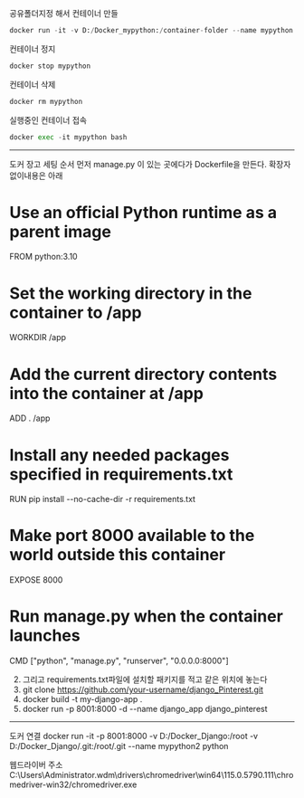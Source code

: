 공유폴더지정 해서 컨테이너 만들
```python
docker run -it -v D:/Docker_mypython:/container-folder --name mypython python:3.10-buster python3
```

컨테이너 정지
```python
docker stop mypython
```

컨테이너 삭제
```python
docker rm mypython
```

실행중인 컨테이너 접속
```python
docker exec -it mypython bash
```

---


도커 장고 세팅 순서
먼저 manage.py 이 있는 곳에다가 Dockerfile을 만든다. 확장자없이내용은 아래
# Use an official Python runtime as a parent image
FROM python:3.10

# Set the working directory in the container to /app
WORKDIR /app

# Add the current directory contents into the container at /app
ADD . /app

# Install any needed packages specified in requirements.txt
RUN pip install --no-cache-dir -r requirements.txt

# Make port 8000 available to the world outside this container
EXPOSE 8000

# Run manage.py when the container launches
CMD ["python", "manage.py", "runserver", "0.0.0.0:8000"]

2. 그리고 requirements.txt파일에 설치할 패키지를 적고 같은 위치에 놓는다
3. git clone https://github.com/your-username/django_Pinterest.git
4. docker build -t my-django-app .
5. docker run -p 8001:8000 -d --name django_app django_pinterest




---
도커 연결
docker run -it -p 8001:8000 -v D:/Docker_Django:/root -v D:/Docker_Django/.git:/root/.git --name mypython2 python


웹드라이버 주소
C:\Users\Administrator\.wdm\drivers\chromedriver\win64\115.0.5790.111\chromedriver-win32/chromedriver.exe


